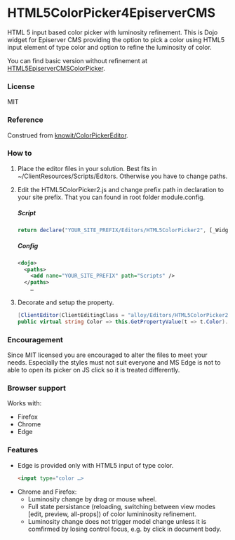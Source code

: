 # HTML5ColorPicker4EpiserverCMS
HTML 5 input based color picker with luminosity refinement. This is Dojo widget for Episerver CMS providing the option to pick a color using HTML5 input element of type color and option to refine the luminosity of color.

You can find basic version without refinement at [HTML5EpiserverCMSColorPicker](https://github.com/JiriCepelkaFirstLineSoftware/HTML5EpiserverCMSColorPicker/edit/master/README.md).

### License
MIT

### Reference
Construed from [knowit/ColorPickerEditor](https://github.com/knowit/ColorPickerEditor).

### How to

1. Place the editor files in your solution. Best fits in ~/ClientResources/Scripts/Editors. Otherwise you have to change paths.
2. Edit the HTML5ColorPicker2.js and change prefix path in declaration to your site prefix. That you can found in root folder module.config.

    ##### Script

    ``` javascript
    return declare("YOUR_SITE_PREFIX/Editors/HTML5ColorPicker2", [_Widget, _TemplatedMixin, _CssStateMixin],
     ```
    ##### Config

    ```xml
    <dojo>    
      <paths>
        <add name="YOUR_SITE_PREFIX" path="Scripts" />
      </paths>
        …
    ```
    
3. Decorate and setup the property.
    ```c#
    [ClientEditor(ClientEditingClass = "alloy/Editors/HTML5ColorPicker2")]
    public virtual string Color => this.GetPropertyValue(t => t.Color).Split(',')[0];
    ```
### Encouragement

Since MIT licensed you are encouraged to alter the files to meet your needs. Especially the styles must not suit everyone and MS Edge is not to able to open its picker on JS click so it is treated differently.

### Browser support

Works with:
* Firefox
* Chrome
* Edge

### Features

* Edge is provided only with HTML5 input of type color.
    ```HTML
    <input type="color …>
    ```
* Chrome and Firefox:    
    * Luminosity change by drag or mouse wheel.    
    * Full state persistance (reloading, switching between view modes [edit, preview, all-props]) of color lumininosity refinement.
    * Luminosity change does not trigger model change unless it is comfirmed by losing control focus, e.g. by click in document body.
    
